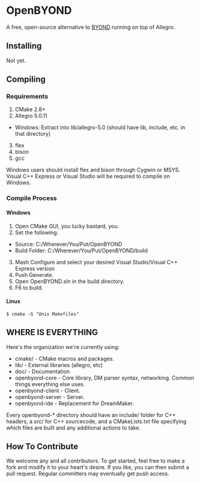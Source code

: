# OpenBYOND

A free, open-source alternative to [BYOND](http://byond.com) running on top of Allegro.

## Installing

Not yet.

## Compiling

### Requirements
1. CMake 2.8+
2. Allegro 5.0.11 
 * Windows: Extract into lib/allegro-5.0 (should have lib, include, etc. in that directory)
3. flex
4. bison
5. gcc

Windows users should install flex and bison through Cygwin or MSYS.  Visual C++ Express or Visual Studio will be required to compile on Windows.

### Compile Process

#### Windows

1. Open CMake GUI, you lucky bastard, you.
2. Set the following:
 * Source: C:/Wherever/You/Put/OpenBYOND
 * Build Folder: C:/Wherever/You/Put/OpenBYOND/build
3. Mash Configure and select your desired Visual Studio/Visual C++ Express version
4. Push Generate.
5. Open OpenBYOND.sln in the build directory.
6. F6 to build.
 
#### Linux

```
$ cmake -G "Unix Makefiles"
```

## WHERE IS EVERYTHING

Here's the organization we're currently using:

* cmake/ - CMake macros and packages.
* lib/ - External libraries (allegro, etc)
* doc/ - Documentation
* openbyond-core - Core library, DM parser syntax, networking. Common things everything else uses.
* openbyond-client - Client.
* openbyond-server - Server.
* openbyond-ide - Replacement for DreamMaker.

Every openbyond-* directory should have an include/ folder for C++ headers, a src/ for C++ sourcecode, and a CMakeLists.txt file specifying which files are built and any additional actions to take.

## How To Contribute

We welcome any and all contributors.  To get started, feel free to make a fork and modify it to your heart's desire.  If you like, you can then submit a pull request.  Regular committers may eventually get push access.
